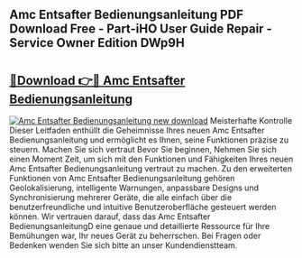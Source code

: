 ## Amc Entsafter Bedienungsanleitung PDF Download Free - Part-iHO User Guide Repair - Service Owner Edition DWp9H

# <h2><a href="http://df662uy.blite.top/?on=Amc+Entsafter+Bedienungsanleitung">🔗Download 👉🔴 Amc Entsafter Bedienungsanleitung</a></h2>

[![Amc Entsafter Bedienungsanleitung new download](https://i.imgur.com/lujVjoI.png)](http://df662uy.blite.top/?on=Amc+Entsafter+Bedienungsanleitung)
Meisterhafte Kontrolle Dieser Leitfaden enthüllt die Geheimnisse Ihres neuen Amc Entsafter Bedienungsanleitung und ermöglicht es Ihnen, seine Funktionen präzise zu steuern. Machen Sie sich vertraut Bevor Sie beginnen, Nehmen Sie sich einen Moment Zeit, um sich mit den Funktionen und Fähigkeiten Ihres neuen Amc Entsafter Bedienungsanleitung vertraut zu machen. Zu den erweiterten Funktionen von Amc Entsafter Bedienungsanleitung gehören Geolokalisierung, intelligente Warnungen, anpassbare Designs und Synchronisierung mehrerer Geräte, die alle einfach über die benutzerfreundliche und intuitive Benutzeroberfläche gesteuert werden können. Wir vertrauen darauf, dass das Amc Entsafter BedienungsanleitungD eine genaue und detaillierte Ressource für Ihre Bemühungen war, Ihr neues Gerät zu beherrschen. Bei Fragen oder Bedenken wenden Sie sich bitte an unser Kundendienstteam.
